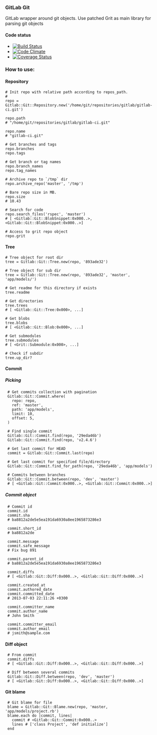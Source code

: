 ### GitLab Git

GitLab wrapper around git objects. Use patched Grit as main library for parsing git objects

#### Code status

* [![Build Status](https://travis-ci.org/gitlabhq/gitlab_git.png?branch=master)](https://travis-ci.org/gitlabhq/gitlab_git)
* [![Code Climate](https://codeclimate.com/github/gitlabhq/gitlab_git.png)](https://codeclimate.com/github/gitlabhq/gitlab_git)
* [![Coverage Status](https://coveralls.io/repos/gitlabhq/gitlab_git/badge.png?branch=master)](https://coveralls.io/r/gitlabhq/gitlab_git)


### How to use: 

#### Repository

    # Init repo with relative path according to repos_path. 
    # 
    repo = Gitlab::Git::Repository.new('/home/git/repositories/gitlab/gitlab-ci.git')

    repo.path
    # "/home/git/repositories/gitlab/gitlab-ci.git"

    repo.name
    # "gitlab-ci.git"

    # Get branches and tags
    repo.branches
    repo.tags

    # Get branch or tag names
    repo.branch_names
    repo.tag_names

    # Archive repo to `/tmp` dir
    repo.archive_repo('master', '/tmp')

    # Bare repo size in MB.
    repo.size
    # 10.43
    
    # Search for code
    repo.search_files('rspec', 'master')
    # [ <Gitlab::Git::BlobSnippet:0x000..>, <Gitlab::Git::BlobSnippet:0x000..>]
 
    # Access to grit repo object 
    repo.grit

#### Tree

    # Tree object for root dir
    tree = Gitlab::Git::Tree.new(repo, '893ade32')

    # Tree object for sub dir
    tree = Gitlab::Git::Tree.new(repo, '893ade32', 'master', 'app/models/')

    # Get readme for this directory if exists
    tree.readme

    # Get directories  
    tree.trees
    # [ <Gitlab::Git::Tree:0x000>, ...]

    # Get blobs  
    tree.blobs
    # [ <Gitlab::Git::Blob:0x000>, ...]

    # Get submodules
    tree.submodules
    # [ <Grit::Submodule:0x000>, ...]

    # Check if subdir   
    tree.up_dir?

#### Commit

##### Picking

     # Get commits collection with pagination
     Gitlab::Git::Commit.where(
       repo: repo,
       ref: 'master',
       path: 'app/models',
       limit: 10,
       offset: 5,
     )

     # Find single commit
     Gitlab::Git::Commit.find(repo, '29eda46b')
     Gitlab::Git::Commit.find(repo, 'v2.4.6')

     # Get last commit for HEAD
     commit = Gitlab::Git::Commit.last(repo)
     
     # Get last commit for specified file/directory
     Gitlab::Git::Commit.find_for_path(repo, '29eda46b', 'app/models')
    
     # Commits between branches
     Gitlab::Git::Commit.between(repo, 'dev', 'master')
     # [ <Gitlab::Git::Commit:0x000..>, <Gitlab::Git::Commit:0x000..>]
    

##### Commit object

     # Commit id
     commit.id
     commit.sha
     # ba8812a2de5e5ea191da6930a8ee1965873286e3

     commit.short_id
     # ba8812a2de

     commit.message
     commit.safe_message
     # Fix bug 891

     commit.parent_id
     # ba8812a2de5e5ea191da6930a8ee1965873286e3

     commit.diffs
     # [ <Gitlab::Git::Diff:0x000..>, <Gitlab::Git::Diff:0x000..>]
     
     commit.created_at 
     commit.authored_date
     commit.committed_date
     # 2013-07-03 22:11:26 +0300

     commit.committer_name
     commit.author_name
     # John Smith
     
     commit.committer_email
     commit.author_email
     # jsmith@sample.com


#### Diff object

     # From commit
     commit.diffs
     # [ <Gitlab::Git::Diff:0x000..>, <Gitlab::Git::Diff:0x000..>]

     # Diff between several commits
     Gitlab::Git::Diff.between(repo, 'dev', 'master')
     # [ <Gitlab::Git::Diff:0x000..>, <Gitlab::Git::Diff:0x000..>]

#### Git blame

     # Git blame for file
     blame = Gitlab::Git::Blame.new(repo, 'master, 'app/models/project.rb')
     blame.each do |commit, lines|
       commit # <Gitlab::Git::Commit:0x000..>
       lines # ['class Project', 'def initialize']
     end
